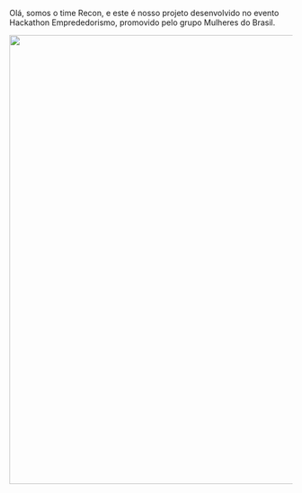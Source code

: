 Olá, somos o time Recon, e este é nosso projeto desenvolvido no evento Hackathon Emprededorismo, promovido pelo grupo Mulheres do Brasil.

<div align="center">
<img src="https://user-images.githubusercontent.com/57151708/141710900-319fa7fd-6075-4642-a279-5ff3754e008a.png" width="800px">
</div>
